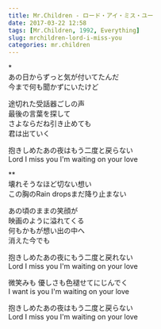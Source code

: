 ```yaml
---
title: Mr.Children - ロード・アイ・ミス・ユー
date: 2017-03-22 12:58
tags: [Mr.Children, 1992, Everything]
slug: mrchildren-lord-i-miss-you
categories: mr.children
---
```



\*  
あの日からずっと気が付いてたんだ  
今まで何も聞かずにいたけど

途切れた受話器ごしの声  
最後の言葉を探して  
さよならだね引き止めても  
君は出ていく

抱きしめたあの夜はもう二度と戻らない  
Lord I miss you I'm waiting on your love

\**  
壊れそうなほど切ない想い  
この胸のRain dropsまだ降り止まない

あの頃のままの笑顔が  
映画のように溢れてくる  
何もかもが想い出の中へ  
消えた今でも

抱きしめたあの夜にもう二度と戻れない  
Lord I miss you I'm waiting on your love

微笑みも 優しさも色褪せてにじんでく  
I want is you I'm waiting on your love

抱きしめたあの夜はもう二度と戻らない  
Lord I miss you I'm waiting on your love
